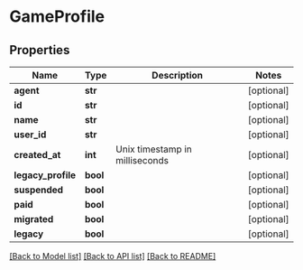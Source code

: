 # GameProfile

## Properties
Name | Type | Description | Notes
------------ | ------------- | ------------- | -------------
**agent** | **str** |  | [optional] 
**id** | **str** |  | [optional] 
**name** | **str** |  | [optional] 
**user_id** | **str** |  | [optional] 
**created_at** | **int** | Unix timestamp in milliseconds | [optional] 
**legacy_profile** | **bool** |  | [optional] 
**suspended** | **bool** |  | [optional] 
**paid** | **bool** |  | [optional] 
**migrated** | **bool** |  | [optional] 
**legacy** | **bool** |  | [optional] 

[[Back to Model list]](../README.md#documentation-for-models) [[Back to API list]](../README.md#documentation-for-api-endpoints) [[Back to README]](../README.md)


